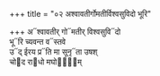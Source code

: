+++
title = "०२ अश्वावतीर्गोमतीर्विश्वसुविदो भूरि"

+++
अ᳓श्वावतीर् गो᳓मतीर् विश्वसुवि᳓दो  
भू᳓रि च्यवन्त व᳓स्तवे  
उ᳓द् ईरय प्र᳓ति मा सूनृ᳓ता उषश्  
चो᳓द रा᳓धो मघो᳓ना᳐म्